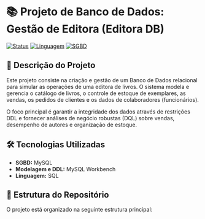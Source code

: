# 📚 Projeto de Banco de Dados: Gestão de Editora (Editora DB)

[![Status](https://img.shields.io/badge/Status-Concluído-brightgreen)]()
[![Linguagem](https://img.shields.io/badge/Linguagem-SQL-blue)]()
[![SGBD](https://img.shields.io/badge/SGBD-MySQL-orange)]()

## 📝 Descrição do Projeto

Este projeto consiste na criação e gestão de um Banco de Dados relacional para simular as operações de uma editora de livros. O sistema modela e gerencia o catálogo de livros, o controle de estoque de exemplares, as vendas, os pedidos de clientes e os dados de colaboradores (funcionários).

O foco principal é garantir a integridade dos dados através de restrições DDL e fornecer análises de negócio robustas (DQL) sobre vendas, desempenho de autores e organização de estoque.

## 🛠️ Tecnologias Utilizadas

* **SGBD:** MySQL
* **Modelagem e DDL:** MySQL Workbench
* **Linguagem:** SQL

## 📂 Estrutura do Repositório

O projeto está organizado na seguinte estrutura principal:
